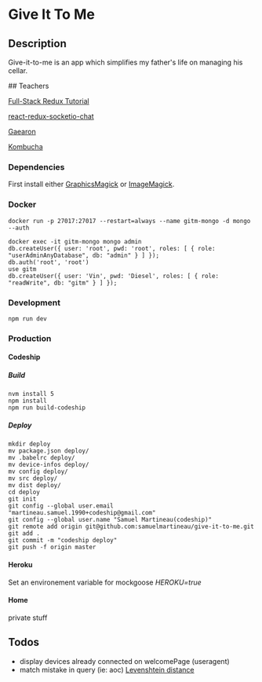 # Give It To Me

## Description

Give-it-to-me is an app which simplifies my father's life on managing his cellar.

## Teachers

[Full-Stack Redux Tutorial](http://teropa.info/blog/2015/09/10/full-stack-redux-tutorial.html)

[react-redux-socketio-chat](https://github.com/raineroviir/react-redux-socketio-chat)

[Gaearon](https://github.com/gaearon)

[Kombucha](https://github.com/kombucha)

### Dependencies

First install either [GraphicsMagick](http://www.graphicsmagick.org/) or [ImageMagick](http://www.imagemagick.org/script/index.php).


### Docker

```
docker run -p 27017:27017 --restart=always --name gitm-mongo -d mongo --auth

docker exec -it gitm-mongo mongo admin
db.createUser({ user: 'root', pwd: 'root', roles: [ { role: "userAdminAnyDatabase", db: "admin" } ] });
db.auth('root', 'root')
use gitm
db.createUser({ user: 'Vin', pwd: 'Diesel', roles: [ { role: "readWrite", db: "gitm" } ] });
```

### Development

```
npm run dev
```

### Production

#### Codeship

##### Build


```
nvm install 5
npm install
npm run build-codeship
```

##### Deploy

```
mkdir deploy
mv package.json deploy/
mv .babelrc deploy/
mv device-infos deploy/
mv config deploy/
mv src deploy/
mv dist deploy/
cd deploy
git init
git config --global user.email "martineau.samuel.1990+codeship@gmail.com"
git config --global user.name "Samuel Martineau(codeship)"
git remote add origin git@github.com:samuelmartineau/give-it-to-me.git
git add .
git commit -m "codeship deploy"
git push -f origin master
```

#### Heroku

Set an environement variable for mockgoose *HEROKU=true*

#### Home

private stuff

## Todos
* display devices already connected on welcomePage (useragent)
* match mistake in query (ie: aoc) [Levenshtein distance](https://en.wikipedia.org/wiki/Levenshtein_distance)
